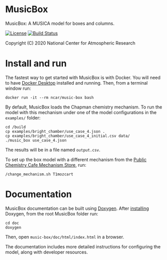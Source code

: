 
MusicBox
========

MusicBox: A MUSICA model for boxes and columns.

[![License](https://img.shields.io/github/license/NCAR/music-box.svg)](https://github.com/NCAR/music-box/blob/master/LICENSE) [![Build Status](https://travis-ci.com/NCAR/music-box.svg?branch=master)](https://travis-ci.com/NCAR/music-box)

Copyright (C) 2020 National Center for Atmospheric Research

# Install and run

The fastest way to get started with MusicBox is with Docker. You will need to have [Docker Desktop](https://www.docker.com/get-started) installed and running. Then, from a terminal window run:

```
docker run -it --rm ncar/music-box bash
```

By default, MusicBox loads the Chapman chemistry mechanism. To run the model with this mechanism under one of the model configurations in the `examples/` folder:

```
cd /build
cp examples/bright_chamber/use_case_4.json .
cp examples/bright_chamber/use_case_4_initial.csv data/
./music_box use_case_4.json
```

The results will be in a file named `output.csv`.

To set up the box model with a different mechanism from the [Public Chemistry Cafe Mechanism Store](https://www.acom.ucar.edu/cafe), run:

```
/change_mechanism.sh T1mozcart
```

# Documentation

MusicBox documentation can be built using [Doxygen](https://www.doxygen.nl). After [installing](https://www.doxygen.nl/download.html) Doxygen, from the root MusicBox folder run:

```
cd doc
doxygen
```
Then, open `music-box/doc/html/index.html` in a browser.

The documentation includes more detailed instructions for configuring the model, along with developer resources.

